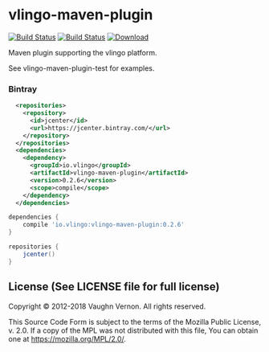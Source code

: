 # vlingo-maven-plugin


[![Build Status](https://travis-ci.org/vlingo/vlingo-maven-plugin.svg?branch=master)](https://travis-ci.org/vlingo/vlingo-maven-plugin) [![Build Status](https://travis-ci.org/vlingo/vlingo-maven-plugin-test.svg?branch=master)](https://travis-ci.org/vlingo/vlingo-maven-plugin-test) [ ![Download](https://api.bintray.com/packages/vlingo/vlingo-platform-java/vlingo-maven-plugin/images/download.svg) ](https://bintray.com/vlingo/vlingo-platform-java/vlingo-maven-plugin/_latestVersion)

Maven plugin supporting the vlingo platform.

See vlingo-maven-plugin-test for examples.

### Bintray

```xml
  <repositories>
    <repository>
      <id>jcenter</id>
      <url>https://jcenter.bintray.com/</url>
    </repository>
  </repositories>
  <dependencies>
    <dependency>
      <groupId>io.vlingo</groupId>
      <artifactId>vlingo-maven-plugin</artifactId>
      <version>0.2.6</version>
      <scope>compile</scope>
    </dependency>
  </dependencies>
```

```gradle
dependencies {
    compile 'io.vlingo:vlingo-maven-plugin:0.2.6'
}

repositories {
    jcenter()
}
```

License (See LICENSE file for full license)
-------------------------------------------
Copyright © 2012-2018 Vaughn Vernon. All rights reserved.

This Source Code Form is subject to the terms of the
Mozilla Public License, v. 2.0. If a copy of the MPL
was not distributed with this file, You can obtain
one at https://mozilla.org/MPL/2.0/.
